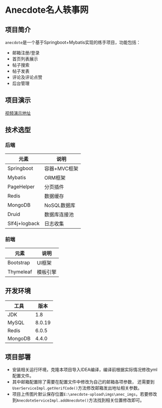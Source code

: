 # Anecdote名人轶事网

## 项目简介
`anecdote`是一个基于Springboot+Mybatis实现的练手项目，功能包括：

- 邮箱注册/登录
- 首页列表展示
- 帖子搜索
- 帖子发表
- 评论及评论点赞
- 后台管理

## 项目演示
[视频演示地址](http:youku.com)

## 技术选型

### 后端
| 元素 | 说明 |
| ---- | ---- |
| Springboot | 容器+MVC框架 |
| Mybatis | ORM框架 |
| PageHelper | 分页插件 |
| Redis | 数据缓存 |
| MongoDB | NoSQL数据库 |
| Druid | 数据库连接池 |
| Slf4j+logback | 日志收集 |

### 前端
| 元素 | 说明 |
| ---- | ---- |
| Bootstrap | UI框架 |
| Thymeleaf | 模板引擎 |

## 开发环境

| 工具 | 版本 |
| ---- | ---- |
| JDK | 1.8 |
| MySQL | 8.0.19 |
| Redis | 6.0.5 |
| MongoDB | 4.4.0 |

## 项目部署

- 安装相关运行环境，克隆本项目导入IDEA编译，编译前根据实际情况修改yml配置文件。
- 其中邮箱配置除了需要在配置文件中修改为自己的邮箱各项参数，  还需要到`UserServiceImpl.getVerifCode()`方法修改邮箱发出地址相关参数。
- 项目上传图片默认保存位置`E:\anecdote-upload\imgs\anec_imgs`，若要修改到`AnecdoteServiceImpl.addAnecdote()`方法找到相关位置修改即可。